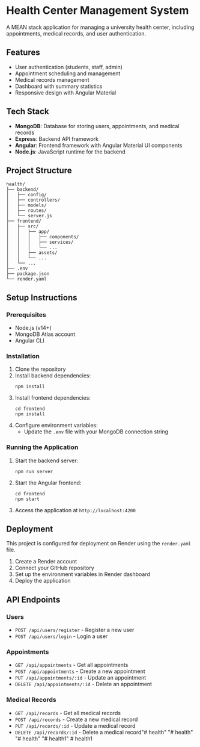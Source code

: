 # Health Center Management System

A MEAN stack application for managing a university health center, including appointments, medical records, and user authentication.

## Features

- User authentication (students, staff, admin)
- Appointment scheduling and management
- Medical records management
- Dashboard with summary statistics
- Responsive design with Angular Material

## Tech Stack

- **MongoDB**: Database for storing users, appointments, and medical records
- **Express**: Backend API framework
- **Angular**: Frontend framework with Angular Material UI components
- **Node.js**: JavaScript runtime for the backend

## Project Structure

```
health/
├── backend/
│   ├── config/
│   ├── controllers/
│   ├── models/
│   ├── routes/
│   └── server.js
├── frontend/
│   ├── src/
│   │   ├── app/
│   │   │   ├── components/
│   │   │   ├── services/
│   │   │   └── ...
│   │   ├── assets/
│   │   └── ...
│   └── ...
├── .env
├── package.json
└── render.yaml
```

## Setup Instructions

### Prerequisites

- Node.js (v14+)
- MongoDB Atlas account
- Angular CLI

### Installation

1. Clone the repository
2. Install backend dependencies:
   ```
   npm install
   ```
3. Install frontend dependencies:
   ```
   cd frontend
   npm install
   ```
4. Configure environment variables:
   - Update the `.env` file with your MongoDB connection string

### Running the Application

1. Start the backend server:
   ```
   npm run server
   ```
2. Start the Angular frontend:
   ```
   cd frontend
   npm start
   ```
3. Access the application at `http://localhost:4200`

## Deployment

This project is configured for deployment on Render using the `render.yaml` file.

1. Create a Render account
2. Connect your GitHub repository
3. Set up the environment variables in Render dashboard
4. Deploy the application

## API Endpoints

### Users
- `POST /api/users/register` - Register a new user
- `POST /api/users/login` - Login a user

### Appointments
- `GET /api/appointments` - Get all appointments
- `POST /api/appointments` - Create a new appointment
- `PUT /api/appointments/:id` - Update an appointment
- `DELETE /api/appointments/:id` - Delete an appointment

### Medical Records
- `GET /api/records` - Get all medical records
- `POST /api/records` - Create a new medical record
- `PUT /api/records/:id` - Update a medical record
- `DELETE /api/records/:id` - Delete a medical record"# health" 
"# health" 
"# health" 
"# health1" 
#   h e a l t h 1  
 